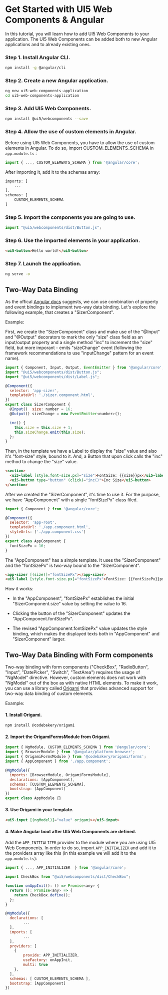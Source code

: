 # Get Started with UI5 Web Components & Angular

In this tutorial, you will learn how to add UI5 Web Components to your application. The UI5 Web Components can be added both to new Angular applications and to already existing ones.

### Step 1. Install Angular CLI.

```bash
npm install -g @angular/cli
```

### Step 2. Create a new Angular application.

```bash
ng new ui5-web-components-application
cd ui5-web-components-application
```

### Step 3. Add UI5 Web Components.

```bash
npm install @ui5/webcomponents --save
```

### Step 4. Allow the use of custom elements in Angular.

Before using UI5 Web Components, you have to allow the use of custom elements in Angular. To do so, import CUSTOM_ELEMENTS_SCHEMA in ```app.module.ts``` :

```js
import { ..., CUSTOM_ELEMENTS_SCHEMA } from '@angular/core';
```

After importing it, add it to the schemas array:

```js
imports: [
    ...
],
schemas: [
    CUSTOM_ELEMENTS_SCHEMA
]
```

### Step 5. Import the components you are going to use.

```js
import "@ui5/webcomponents/dist/Button.js";
```

### Step 6. Use the imported elements in your application.

```html
<ui5-button>Hello world!</ui5-button>
```

### Step 7. Launch the application.

```bash
ng serve -o
```

## Two-Way Data Binding

As the offical [Angular docs](https://angular.io/guide/two-way-binding#adding-two-way-data-binding) suggests, we can use combination of property and event bindings to implement two-way data binding. Let's explore the following example, that creates a "SizerComponent".

Example:

First, we create the "SizerComponent" class and make use of the "@Input" and "@Output" decorators to mark the only "size" class field as an input/output property and a single method "inc" to increment the "size" field, but more imporant - emits "sizeChange" event (following the framework recommendations to use "inputChange" pattern for an event name).

```js
import { Component, Input, Output, EventEmitter } from '@angular/core';
import "@ui5/webcomponents/dist/Button.js";
import "@ui5/webcomponents/dist/Label.js";

@Component({
  selector: 'app-sizer',
  templateUrl: './sizer.component.html',
})
export class SizerComponent {
  @Input()  size: number = 16;
  @Output() sizeChange = new EventEmitter<number>();

  inc() {
    this.size = this.size + 1;
    this.sizeChange.emit(this.size);
  };
}
```

Then, in the template we have a Label to display the "size" value and also it's "font-size" style, bound to it. And, a Button that upon click calls the "inc" method to change the "size" value.
```html
<section>
  <ui5-label [style.font-size.px]="size">FontSize: {{size}}px</ui5-label>
  <ui5-button type="button" (click)="inc()">Inc Size</ui5-button>
</section>
```

After we created the "SizerComponent", it's time to use it.
For the purpose, we have "AppComponent" with a single "fontSizePx" class filed.
```js
import { Component } from '@angular/core';

@Component({
  selector: 'app-root',
  templateUrl: './app.component.html',
  styleUrls: ['./app.component.css']
})
export class AppComponent {
  fontSizePx = 16;
}

```

The "AppComponent" has a simple template. It uses the "SizerComponent" and the "fontSizePx" is two-way bound to the "SizerComponent".

```html
<app-sizer [(size)]="fontSizePx"></app-sizer>
<ui5-label [style.font-size.px]="fontSizePx">FontSize: {{fontSizePx}}px</ui5-label>
```

How it works:
- In the "AppComponent", "fontSizePx" establishes the initial "SizerComponent.size" value by setting the value to 16.

- Clicking the button of the "SizerComponent" updates the "AppComponent.fontSizePx".

- The revised "AppComponent.fontSizePx" value updates the style binding, which makes the displayed texts both in "AppComponent" and "SizerComponent" larger.

## Two-Way Data Binding with Form components

Two-way binding with form components ("CheckBox", "RadioButton", "Input", "DatePicker", "Switch", "TextArea") requires the usage of "NgModel" directive. However, custom elements does not work with "NgModel" out of the box as with native HTML elements. To make it work, you can use a library called [Origami](https://github.com/hotforfeature/origami) that provides advanced support for two-way data binding of custom elements.

Example:

#### 1. Install Origami.

```bash
npm install @codebakery/origami
```

#### 2. Import the OrigamiFormsModule from Origami.

```js
import { NgModule, CUSTOM_ELEMENTS_SCHEMA } from '@angular/core';
import { BrowserModule } from '@angular/platform-browser';
import { OrigamiFormsModule } from '@codebakery/origami/forms';
import { AppComponent } from './app.component';

@NgModule({
  imports: [BrowserModule, OrigamiFormsModule],
  declarations: [AppComponent],
  schemas: [CUSTOM_ELEMENTS_SCHEMA],
  bootstrap: [AppComponent]
})
export class AppModule {}
```

#### 3. Use Origami in your template.

```html
<ui5-input [(ngModel)]="value" origami></ui5-input>
```

#### 4. Make Angular boot after UI5 Web Components are defined.

Add the ```APP_INITIALIZER``` provider to the module where you are using UI5 Web Components. In order to do so, import ```APP_INITIALIZER``` and add it to the providers array like this (in this example we will add it to the ```app.module.ts```):
```js
import { ..., APP_INITIALIZER  } from '@angular/core';

import CheckBox from "@ui5/webcomponents/dist/CheckBox";

function onAppInit(): () => Promise<any> {
  return (): Promise<any> => {
    return CheckBox.define();
  };
}

@NgModule({
  declarations: [
        ...
  ],
  imports: [
        ...
  ],
  providers: [
    {
        provide: APP_INITIALIZER,
        useFactory: onAppInit,
        multi: true
    },
  ],
  schemas: [ CUSTOM_ELEMENTS_SCHEMA ],
  bootstrap: [AppComponent]
})
```
